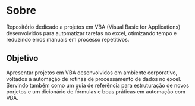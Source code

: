 # Sobre

Repositório dedicado a projetos  em VBA (Visual Basic for Applications) desenvolvidos para automatizar tarefas no excel, otimizando tempo e reduzindo erros manuais em processo repetitivos.

## Objetivo

Apresentar projetos em VBA desenvolvidos em ambiente corporativo, voltados à automação de rotinas de processamento de dados no excel. Servindo também como um guia de referência para estruturação de novos porjetos e um dicionário de fórmulas e boas práticas em automação com VBA.

